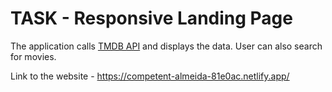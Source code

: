 # TASK - Responsive Landing Page

The application calls [TMDB API](https://www.themoviedb.org/documentation/api) and displays the data. User can also search for movies.

Link to the website - https://competent-almeida-81e0ac.netlify.app/